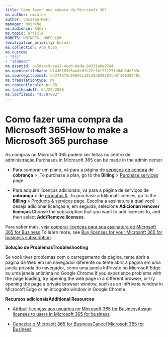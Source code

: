 ```yaml
---
title: Como fazer uma compra da Microsoft 365
ms.author: cmcatee
author: cmcatee-MSFT
manager: mnirkhe
ms.audience: Admin
ms.topic: article
ROBOTS: NOINDEX, NOFOLLOW
localization_priority: Normal
ms.collection: Adm_O365
ms.custom:
- "531"
- "1400007"
ms.assetid: c45da4c9-ba12-4ceb-8eda-94331a6a97e4
ms.openlocfilehash: b7436583f6aa8e0fe22c1bff71271a94b3de583c
ms.sourcegitcommit: 6a3748f5c05693ca0c19a829287cb8f30635940c
ms.translationtype: MT
ms.contentlocale: pt-BR
ms.lasthandoff: 04/22/2020
ms.locfileid: "43787862"
---
```

# <a name="how-to-make-a-microsoft-365-purchase"></a><span data-ttu-id="e0db7-102">Como fazer uma compra da Microsoft 365</span><span class="sxs-lookup"><span data-stu-id="e0db7-102">How to make a Microsoft 365 purchase</span></span>

<span data-ttu-id="e0db7-103">As compras no Microsoft 365 podem ser feitas no centro de administração.</span><span class="sxs-lookup"><span data-stu-id="e0db7-103">Purchases in Microsoft 365 can be made in the admin center.</span></span>
  
- <span data-ttu-id="e0db7-104">Para comprar um plano, vá para a página de [serviços de compra](https://go.microsoft.com/fwlink/p/?linkid=868433) de **cobrança** \> .</span><span class="sxs-lookup"><span data-stu-id="e0db7-104">To purchase a plan, go to the **Billing** \> [Purchase services](https://go.microsoft.com/fwlink/p/?linkid=868433) page.</span></span>

- <span data-ttu-id="e0db7-105">Para adquirir licenças adicionais, vá para a página de serviços de **cobrança** \> de [produtos &](https://go.microsoft.com/fwlink/p/?linkid=842054) .</span><span class="sxs-lookup"><span data-stu-id="e0db7-105">To purchase additional licenses, go to the **Billing** \> [Products & services](https://go.microsoft.com/fwlink/p/?linkid=842054) page.</span></span> <span data-ttu-id="e0db7-106">Escolha a assinatura à qual você deseja adicionar licenças e, em seguida, selecione **Adicionar/remover licenças**.</span><span class="sxs-lookup"><span data-stu-id="e0db7-106">Choose the subscription that you want to add licenses to, and then select **Add/Remove licenses**.</span></span>
  
<span data-ttu-id="e0db7-107">Para saber mais, veja [comprar licenças para sua assinatura do Microsoft 365 for Business](https://docs.microsoft.com/office365/admin/subscriptions-and-billing/buy-licenses).</span><span class="sxs-lookup"><span data-stu-id="e0db7-107">To learn more, see [Buy licenses for your Microsoft 365 for business subscription](https://docs.microsoft.com/office365/admin/subscriptions-and-billing/buy-licenses).</span></span>

<span data-ttu-id="e0db7-108">**Solução de Problemas**</span><span class="sxs-lookup"><span data-stu-id="e0db7-108">**Troubleshooting**</span></span>

<span data-ttu-id="e0db7-109">Se você tiver problemas com o carregamento da página, tente abrir a página da Web em um navegador diferente ou tente abrir a página em uma janela privada do navegador, como uma janela InPrivate no Microsoft Edge ou uma janela anônima no Google Chrome.</span><span class="sxs-lookup"><span data-stu-id="e0db7-109">If you experience problems with the page loading, try opening the web page in a different browser, or try opening the page a private browser window, such as an InPrivate window in Microsoft Edge or an incognito window in Google Chrome.</span></span> 

<span data-ttu-id="e0db7-110">**Recursos adicionais**</span><span class="sxs-lookup"><span data-stu-id="e0db7-110">**Additional Resources**</span></span>
  
- [<span data-ttu-id="e0db7-111">Atribuir licenças aos usuários no Microsoft 365 for Business</span><span class="sxs-lookup"><span data-stu-id="e0db7-111">Assign licenses to users in Microsoft 365 for business</span></span>](https://docs.microsoft.com/office365/admin/subscriptions-and-billing/assign-licenses-to-users)

- [<span data-ttu-id="e0db7-112">Cancelar o Microsoft 365 for Business</span><span class="sxs-lookup"><span data-stu-id="e0db7-112">Cancel Microsoft 365 for Business</span></span>](https://docs.microsoft.com/office365/admin/subscriptions-and-billing/cancel-your-subscription)
